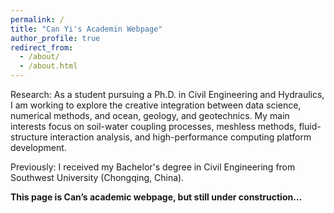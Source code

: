 ```yaml
---
permalink: /
title: "Can Yi's Academin Webpage"
author_profile: true
redirect_from: 
  - /about/
  - /about.html
---
```


Research: As a student pursuing a Ph.D. in Civil Engineering and Hydraulics, I am working to explore the creative integration between data science, numerical methods, and ocean, geology, and geotechnics. My main interests focus on soil-water coupling processes, meshless methods, fluid-structure interaction analysis, and high-performance computing platform development.

Previously: I received my Bachelor's degree in Civil Engineering from Southwest University (Chongqing, China).

**This page is Can’s academic webpage, but still under construction…**
